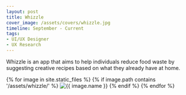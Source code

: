 ```yaml
---
layout: post
title: Whizzle
cover_image: /assets/covers/whizzle.jpg
timeline: September - Current
tags:
- UI/UX Designer
- UX Research
---
```



Whizzle is an app that aims to help individuals reduce food waste by suggesting creative recipes based on what they already have at home.

{% for image in site.static_files %}
{% if image.path contains '/assets/whizzle/' %}
<img src="{{ image.path }}" alt="{{ image.name }}" style="max-width: 100%; height: auto;">
{% endif %}
{% endfor %}